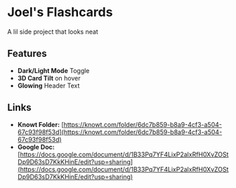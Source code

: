 # Joel's Flashcards

A lil side project that looks neat

## Features
* **Dark/Light Mode** Toggle
* **3D Card Tilt** on hover
* **Glowing** Header Text

## Links
* **Knowt Folder:** [https://knowt.com/folder/6dc7b859-b8a9-4cf3-a504-67c93f98f53d](https://knowt.com/folder/6dc7b859-b8a9-4cf3-a504-67c93f98f53d)
* **Google Doc:** [https://docs.google.com/document/d/1B33Pq7YF4LixP2alxRfH0XvZOStDp9D63sD7KkKHinE/edit?usp=sharing](https://docs.google.com/document/d/1B33Pq7YF4LixP2alxRfH0XvZOStDp9D63sD7KkKHinE/edit?usp=sharing)

